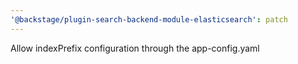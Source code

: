 ```yaml
---
'@backstage/plugin-search-backend-module-elasticsearch': patch
---
```


Allow indexPrefix configuration through the app-config.yaml
